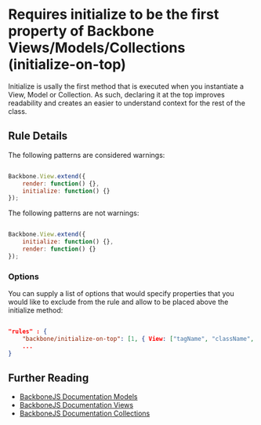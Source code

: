 # Requires initialize to be the first property of Backbone Views/Models/Collections (initialize-on-top)

Initialize is usally the first method that is executed when you instantiate a View, Model or Collection. As such, declaring it at the top improves readability and creates an easier to understand context for the rest of the class.

## Rule Details

The following patterns are considered warnings:

```js

Backbone.View.extend({
    render: function() {},
    initialize: function() {}
});

```

The following patterns are not warnings:

```js

Backbone.View.extend({
    initialize: function() {},
    render: function() {}
});

```

### Options

You can supply a list of options that would specify properties that you would like to exclude from the rule and allow to be placed above the initialize method:

```json

"rules" : {
    "backbone/initialize-on-top": [1, { View: ["tagName", "className", "events"], Model: ["defaults"], Collection: ["model"] }],
    ...
}

```

## Further Reading

* [BackboneJS Documentation Models](http://backbonejs.org/#Model-constructor)
* [BackboneJS Documentation Views](http://backbonejs.org/#View-constructor)
* [BackboneJS Documentation Collections](http://backbonejs.org/#Collection-constructor)
